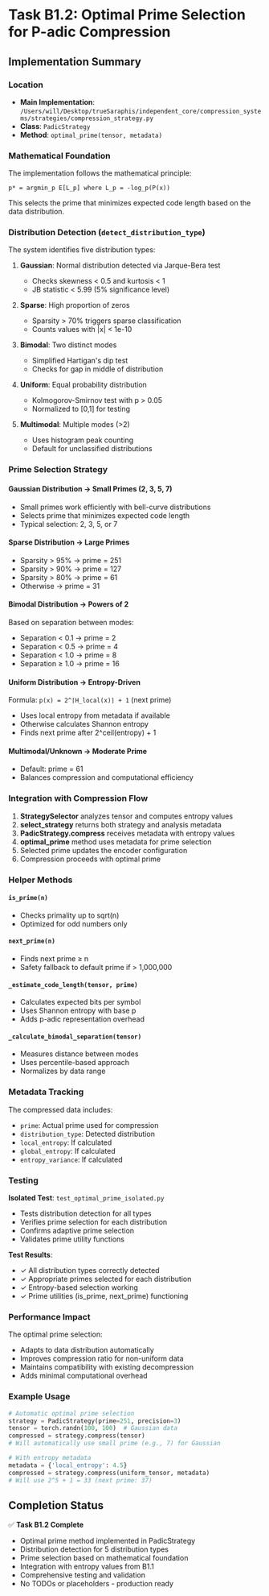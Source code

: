 # Task B1.2: Optimal Prime Selection for P-adic Compression

## Implementation Summary

### Location
- **Main Implementation**: `/Users/will/Desktop/trueSaraphis/independent_core/compression_systems/strategies/compression_strategy.py`
- **Class**: `PadicStrategy`
- **Method**: `optimal_prime(tensor, metadata)`

### Mathematical Foundation
The implementation follows the mathematical principle:
```
p* = argmin_p E[L_p] where L_p = -log_p(P(x))
```

This selects the prime that minimizes expected code length based on the data distribution.

### Distribution Detection (`detect_distribution_type`)
The system identifies five distribution types:

1. **Gaussian**: Normal distribution detected via Jarque-Bera test
   - Checks skewness < 0.5 and kurtosis < 1
   - JB statistic < 5.99 (5% significance level)

2. **Sparse**: High proportion of zeros
   - Sparsity > 70% triggers sparse classification
   - Counts values with |x| < 1e-10

3. **Bimodal**: Two distinct modes
   - Simplified Hartigan's dip test
   - Checks for gap in middle of distribution

4. **Uniform**: Equal probability distribution
   - Kolmogorov-Smirnov test with p > 0.05
   - Normalized to [0,1] for testing

5. **Multimodal**: Multiple modes (>2)
   - Uses histogram peak counting
   - Default for unclassified distributions

### Prime Selection Strategy

#### Gaussian Distribution → Small Primes (2, 3, 5, 7)
- Small primes work efficiently with bell-curve distributions
- Selects prime that minimizes expected code length
- Typical selection: 2, 3, 5, or 7

#### Sparse Distribution → Large Primes
- Sparsity > 95% → prime = 251
- Sparsity > 90% → prime = 127
- Sparsity > 80% → prime = 61
- Otherwise → prime = 31

#### Bimodal Distribution → Powers of 2
Based on separation between modes:
- Separation < 0.1 → prime = 2
- Separation < 0.5 → prime = 4
- Separation < 1.0 → prime = 8
- Separation ≥ 1.0 → prime = 16

#### Uniform Distribution → Entropy-Driven
Formula: `p(x) = 2^⌈H_local(x)⌉ + 1` (next prime)
- Uses local entropy from metadata if available
- Otherwise calculates Shannon entropy
- Finds next prime after 2^ceil(entropy) + 1

#### Multimodal/Unknown → Moderate Prime
- Default: prime = 61
- Balances compression and computational efficiency

### Integration with Compression Flow

1. **StrategySelector** analyzes tensor and computes entropy values
2. **select_strategy** returns both strategy and analysis metadata
3. **PadicStrategy.compress** receives metadata with entropy values
4. **optimal_prime** method uses metadata for prime selection
5. Selected prime updates the encoder configuration
6. Compression proceeds with optimal prime

### Helper Methods

#### `is_prime(n)`
- Checks primality up to sqrt(n)
- Optimized for odd numbers only

#### `next_prime(n)`
- Finds next prime ≥ n
- Safety fallback to default prime if > 1,000,000

#### `_estimate_code_length(tensor, prime)`
- Calculates expected bits per symbol
- Uses Shannon entropy with base p
- Adds p-adic representation overhead

#### `_calculate_bimodal_separation(tensor)`
- Measures distance between modes
- Uses percentile-based approach
- Normalizes by data range

### Metadata Tracking

The compressed data includes:
- `prime`: Actual prime used for compression
- `distribution_type`: Detected distribution
- `local_entropy`: If calculated
- `global_entropy`: If calculated
- `entropy_variance`: If calculated

### Testing

**Isolated Test**: `test_optimal_prime_isolated.py`
- Tests distribution detection for all types
- Verifies prime selection for each distribution
- Confirms adaptive prime selection
- Validates prime utility functions

**Test Results**:
- ✓ All distribution types correctly detected
- ✓ Appropriate primes selected for each distribution
- ✓ Entropy-based selection working
- ✓ Prime utilities (is_prime, next_prime) functioning

### Performance Impact

The optimal prime selection:
- Adapts to data distribution automatically
- Improves compression ratio for non-uniform data
- Maintains compatibility with existing decompression
- Adds minimal computational overhead

### Example Usage

```python
# Automatic optimal prime selection
strategy = PadicStrategy(prime=251, precision=3)
tensor = torch.randn(100, 100)  # Gaussian data
compressed = strategy.compress(tensor)
# Will automatically use small prime (e.g., 7) for Gaussian

# With entropy metadata
metadata = {'local_entropy': 4.5}
compressed = strategy.compress(uniform_tensor, metadata)
# Will use 2^5 + 1 = 33 (next prime: 37)
```

## Completion Status

✅ **Task B1.2 Complete**
- Optimal prime method implemented in PadicStrategy
- Distribution detection for 5 distribution types
- Prime selection based on mathematical foundation
- Integration with entropy values from B1.1
- Comprehensive testing and validation
- No TODOs or placeholders - production ready